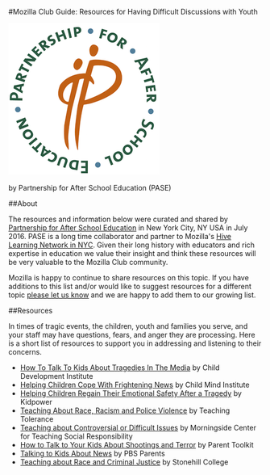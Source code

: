 #Mozilla Club Guide: Resources for Having Difficult Discussions with Youth

![image alt text](PASECircleLogo.png "PASE logo")

by Partnership for After School Education (PASE)

##About

The resources and information below were curated and shared by [Partnership for After School Education](https://pasesetter.org/) in New York City, NY USA in July 2016. PASE is a long time collaborator and partner to Mozilla's [Hive Learning Network in NYC](http://hivenyc.org/). Given their long history with educators and rich expertise in education we value their insight and think these resources will be very valuable to the Mozilla Club community.  

Mozilla is happy to continue to share resources on this topic. If you have additions to this list and/or would like to suggest resources for a different topic [please let us know](https://forum.learning.mozilla.org/t/suggestions-for-new-clubs-guides/970) and we are happy to add them to our growing list.

##Resources

In times of tragic events, the children, youth and families you serve, and your staff may have questions, fears, and anger they are processing. Here is a short list of resources to support you in addressing and listening to their concerns.

* [How To Talk To Kids About Tragedies In The Media](https://childdevelopmentinfo.com/how-to-be-a-parent/communication/talk-to-kids-media-violence/) by Child Development Institute
* [Helping Children Cope With Frightening News](http://childmind.org/article/helping-children-cope-frightening-news/) by Child Mind Institute
* [Helping Children Regain Their Emotional Safety After a Tragedy](https://www.kidpower.org/library/article/regain-emotional-safety/) by Kidpower
* [Teaching About Race, Racism and Police Violence](http://www.tolerance.org/racism-and-police-violence) by Teaching Tolerance
* [Teaching about Controversial or Difficult Issues](http://www.morningsidecenter.org/teachable-moment/lessons/teaching-about-controversial-or-difficult-issues) by Morningside Center for Teaching Social Responsibility
* [How to Talk to Your Kids About Shootings and Terror](http://%20http//bit.ly/1OKYYR5) by Parent Toolkit
* [Talking to Kids About News](http://www.pbs.org/parents/talkingwithkids/news/talking.html) by PBS Parents
* [Teaching about Race and Criminal Justice](http://www.stonehill.edu/offices-services/ctl/teaching-resources/teaching-about-race-and-polici/) by Stonehill College

